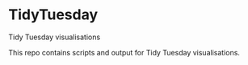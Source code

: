 # TidyTuesday
Tidy Tuesday visualisations 


This repo contains scripts and output for Tidy Tuesday visualisations. 
